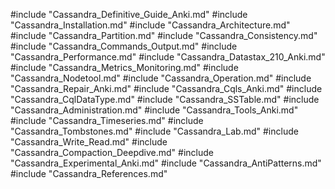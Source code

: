 #include "Cassandra_Definitive_Guide_Anki.md"
#include "Cassandra_Installation.md"
#include "Cassandra_Architecture.md"
#include "Cassandra_Partition.md"
#include "Cassandra_Consistency.md"
#include "Cassandra_Commands_Output.md"
#include "Cassandra_Performance.md"
#include "Cassandra_Datastax_210_Anki.md"
#include "Cassandra_Metrics_Monitoring.md"
#include "Cassandra_Nodetool.md"
#include "Cassandra_Operation.md"
#include "Cassandra_Repair_Anki.md"
#include "Cassandra_Cqls_Anki.md"
#include "Cassandra_CqlDataType.md"
#include "Cassandra_SSTable.md"
#include "Cassandra_Administration.md"
#include "Cassandra_Tools_Anki.md"
#include "Cassandra_Timeseries.md"
#include "Cassandra_Tombstones.md"
#include "Cassandra_Lab.md"
#include "Cassandra_Write_Read.md"
#include "Cassandra_Compaction_Deepdive.md"
#include "Cassandra_Experimental_Anki.md"
#include "Cassandra_AntiPatterns.md"
#include "Cassandra_References.md"
